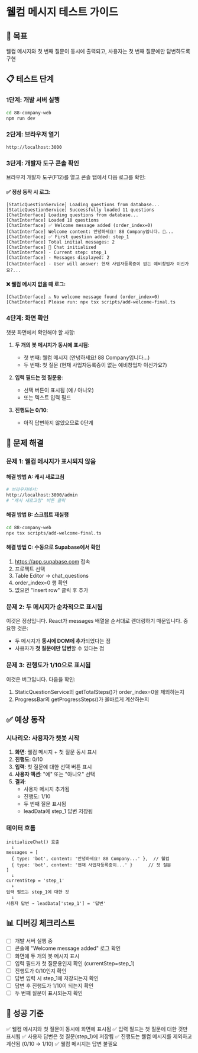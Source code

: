 # 웰컴 메시지 테스트 가이드

## 🎯 목표
웰컴 메시지와 첫 번째 질문이 동시에 출력되고, 사용자는 첫 번째 질문에만 답변하도록 구현

## 📋 테스트 단계

### 1단계: 개발 서버 실행
```bash
cd 88-company-web
npm run dev
```

### 2단계: 브라우저 열기
```
http://localhost:3000
```

### 3단계: 개발자 도구 콘솔 확인
브라우저 개발자 도구(F12)를 열고 콘솔 탭에서 다음 로그를 확인:

#### ✅ 정상 동작 시 로그:
```
[StaticQuestionService] Loading questions from database...
[StaticQuestionService] Successfully loaded 11 questions
[ChatInterface] Loading questions from database...
[ChatInterface] Loaded 10 questions
[ChatInterface] ✅ Welcome message added (order_index=0)
[ChatInterface] Welcome content: 안녕하세요! 88 Company입니다. 👋...
[ChatInterface] ✅ First question added: step_1
[ChatInterface] Total initial messages: 2
[ChatInterface] 🎯 Chat initialized
[ChatInterface] - Current step: step_1
[ChatInterface] - Messages displayed: 2
[ChatInterface] - User will answer: 현재 사업자등록증이 없는 예비창업자 이신가요?...
```

#### ❌ 웰컴 메시지 없을 때 로그:
```
[ChatInterface] ⚠️ No welcome message found (order_index=0)
[ChatInterface] Please run: npx tsx scripts/add-welcome-final.ts
```

### 4단계: 화면 확인
챗봇 화면에서 확인해야 할 사항:

1. **두 개의 봇 메시지가 동시에 표시됨**:
   - 첫 번째: 웰컴 메시지 (안녕하세요! 88 Company입니다...)
   - 두 번째: 첫 질문 (현재 사업자등록증이 없는 예비창업자 이신가요?)

2. **입력 필드는 첫 질문용**:
   - 선택 버튼이 표시됨 (예 / 아니오)
   - 또는 텍스트 입력 필드

3. **진행도는 0/10**:
   - 아직 답변하지 않았으므로 0단계

## 🔧 문제 해결

### 문제 1: 웰컴 메시지가 표시되지 않음

#### 해결 방법 A: 캐시 새로고침
```bash
# 브라우저에서:
http://localhost:3000/admin
# "캐시 새로고침" 버튼 클릭
```

#### 해결 방법 B: 스크립트 재실행
```bash
cd 88-company-web
npx tsx scripts/add-welcome-final.ts
```

#### 해결 방법 C: 수동으로 Supabase에서 확인
1. https://app.supabase.com 접속
2. 프로젝트 선택
3. Table Editor → chat_questions
4. order_index=0 행 확인
5. 없으면 "Insert row" 클릭 후 추가

### 문제 2: 두 메시지가 순차적으로 표시됨

이것은 정상입니다. React가 messages 배열을 순서대로 렌더링하기 때문입니다.
중요한 것은:
- 두 메시지가 **동시에 DOM에 추가**되었다는 점
- 사용자가 **첫 질문에만 답변**할 수 있다는 점

### 문제 3: 진행도가 1/10으로 표시됨

이것은 버그입니다. 다음을 확인:
1. StaticQuestionService의 getTotalSteps()가 order_index=0을 제외하는지
2. ProgressBar의 getProgressSteps()가 올바르게 계산하는지

## ✅ 예상 동작

### 시나리오: 사용자가 챗봇 시작
1. **화면**: 웰컴 메시지 + 첫 질문 동시 표시
2. **진행도**: 0/10
3. **입력**: 첫 질문에 대한 선택 버튼 표시
4. **사용자 액션**: "예" 또는 "아니오" 선택
5. **결과**:
   - 사용자 메시지 추가됨
   - 진행도: 1/10
   - 두 번째 질문 표시됨
   - leadData에 step_1 답변 저장됨

### 데이터 흐름
```
initializeChat() 호출
  ↓
messages = [
  { type: 'bot', content: '안녕하세요! 88 Company...' },  // 웰컴
  { type: 'bot', content: '현재 사업자등록증이...' }      // 첫 질문
]
  ↓
currentStep = 'step_1'
  ↓
입력 필드는 step_1에 대한 것
  ↓
사용자 답변 → leadData['step_1'] = '답변'
```

## 📊 디버깅 체크리스트

- [ ] 개발 서버 실행 중
- [ ] 콘솔에 "Welcome message added" 로그 확인
- [ ] 화면에 두 개의 봇 메시지 표시
- [ ] 입력 필드가 첫 질문용인지 확인 (currentStep=step_1)
- [ ] 진행도가 0/10인지 확인
- [ ] 답변 입력 시 step_1에 저장되는지 확인
- [ ] 답변 후 진행도가 1/10이 되는지 확인
- [ ] 두 번째 질문이 표시되는지 확인

## 🎯 성공 기준

✅ 웰컴 메시지와 첫 질문이 동시에 화면에 표시됨
✅ 입력 필드는 첫 질문에 대한 것만 표시됨
✅ 사용자 답변은 첫 질문(step_1)에 저장됨
✅ 진행도는 웰컴 메시지를 제외하고 계산됨 (0/10 → 1/10)
✅ 웰컴 메시지는 답변 불필요
